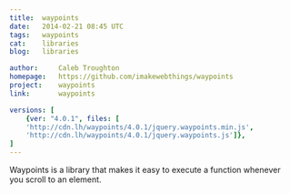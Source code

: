 ```yaml
---
title:	waypoints
date:	2014-02-21 08:45 UTC
tags:	waypoints
cat:	libraries
blog:	libraries

author:		Caleb Troughton
homepage:	https://github.com/imakewebthings/waypoints
project:	waypoints
link:		waypoints

versions: [
	{ver: "4.0.1", files: [
	'http://cdn.lh/waypoints/4.0.1/jquery.waypoints.min.js', 
	'http://cdn.lh/waypoints/4.0.1/jquery.waypoints.js']},
]
---
```


Waypoints is a library that makes it easy to execute a function whenever you scroll to an element.